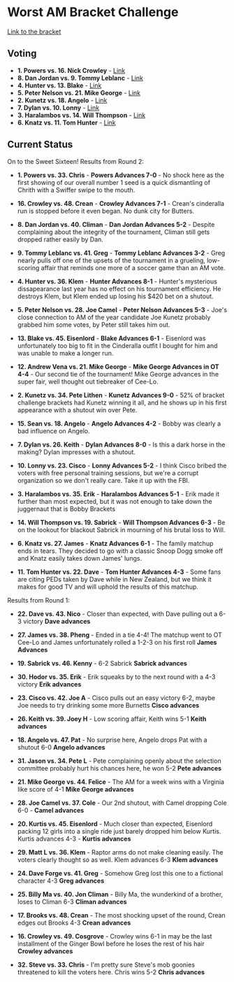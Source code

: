 # Worst AM Bracket Challenge

[Link to the bracket](https://challonge.com/betaiotaworstam)

## Voting

- **1. Powers vs. 16. Nick Crowley** - [Link](https://www.strawpoll.me/15235323)
- **8. Dan Jordan vs. 9. Tommy Leblanc** - [Link](https://www.strawpoll.me/15235334)
- **4. Hunter vs. 13. Blake** - [Link](https://www.strawpoll.me/15235341)
- **5. Peter Nelson vs. 21. Mike George** - [Link](https://www.strawpoll.me/15235343)
- **2. Kunetz vs. 18. Angelo** - [Link](https://www.strawpoll.me/15235346)
- **7. Dylan vs. 10. Lonny** - [Link](https://www.strawpoll.me/15235349)
- **3. Haralambos vs. 14. Will Thompson** - [Link](https://www.strawpoll.me/15235354)
- **6. Knatz vs. 11. Tom Hunter** - [Link](https://www.strawpoll.me/15235361)

## Current Status

On to the Sweet Sixteen! Results from Round 2:

- **1. Powers vs. 33. Chris** - **Powers Advances 7-0** - No shock here as the first showing of our overall number 1 seed is a quick dismantling of Chrith with a Swiffer swipe to the mouth.

- **16. Crowley vs. 48. Crean** - **Crowley Advances 7-1** - Crean's cinderalla run is stopped before it even began. No dunk city for Butters.

- **8. Dan Jordan vs. 40. Climan** - **Dan Jordan Advances 5-2** - Despite complaining about the integrity of the tournament, Climan still gets dropped rather easily by Dan.

- **9. Tommy Leblanc vs. 41. Greg** - **Tommy Leblanc Advances 3-2** - Greg nearly pulls off one of the upsets of the tournament in a grueling, low-scoring affair that reminds one more of a soccer game than an AM vote.

- **4. Hunter vs. 36. Klem** - **Hunter Advances 8-1** - Hunter's mysterious dissapearance last year has no effect on his tournament efficiency. He destroys Klem, but Klem ended up losing his $420 bet on a shutout.

- **5. Peter Nelson vs. 28. Joe Camel** - **Peter Nelson Advances 5-3** - Joe's close connection to AM of the year candidate Joe Kunetz probably grabbed him some votes, by Peter still takes him out.

- **13. Blake vs. 45. Eisenlord** - **Blake Advances 6-1** - Eisenlord was unfortunately too big to fit in the Cinderalla outfit I bought for him and was unable to make a longer run.

- **12. Andrew Vena vs. 21. Mike George** - **Mike George Advances in OT 4-4** - Our second tie of the tournament! Mike George advances in the super fair, well thought out tiebreaker of Cee-Lo.

- **2. Kunetz vs. 34. Pete Lithen** - **Kunetz Advances 9-0** - 52% of bracket challenge brackets had Kunetz winning it all, and he shows up in his first appearance with a shutout win over Pete.

- **15. Sean vs. 18. Angelo** - **Angelo Advances 4-2** - Bobby was clearly a bad influence on Angelo.

- **7. Dylan vs. 26. Keith** - **Dylan Advances 8-0** - Is this a dark horse in the making? Dylan impresses with a shutout.

- **10. Lonny vs. 23. Cisco** - **Lonny Advances 5-2** - I think Cisco bribed the voters with free personal training sessions, but we're a corrupt organization so we don't really care. Take it up with the FBI.

- **3. Haralambos vs. 35. Erik** - **Haralambos Advances 5-1** - Erik made it further than most expected, but it was not enough to take down the juggernaut that is Bobby Brackets

- **14. Will Thompson vs. 19. Sabrick** - **Will Thompson Advances 6-3** - Be on the lookout for blackout Sabrick in mourning of his brutal loss to Will.

- **6. Knatz vs. 27. James** - **Knatz Advances 6-1** - The family matchup ends in tears. They decided to go with a classic Snoop Dogg smoke off and Knatz easily takes down James' lungs.

- **11. Tom Hunter vs. 22. Dave** - **Tom Hunter Advances 4-3** - Some fans are citing PEDs taken by Dave while in New Zealand, but we think it makes for good TV and will uphold the results of this matchup.



Results from Round 1:

- **22. Dave vs. 43. Nico** - Closer than expected, with Dave pulling out a 6-3 victory **Dave advances**

- **27. James vs. 38. Pheng** - Ended in a tie 4-4! The matchup went to OT Cee-Lo and James unfortunately rolled a 1-2-3 on his first roll **James Advances**

- **19. Sabrick vs. 46. Kenny** - 6-2 Sabrick **Sabrick advances**

- **30. Hodor vs. 35. Erik** - Erik squeaks by to the next round with a 4-3 victory **Erik advances**

- **23. Cisco vs. 42. Joe A** - Cisco pulls out an easy victory 6-2, maybe Joe needs to try drinking some more Burnetts **Cisco advances**

- **26. Keith vs. 39. Joey H** - Low scoring affair, Keith wins 5-1 **Keith advances**

- **18. Angelo vs. 47. Pat** - No surprise here, Angelo drops Pat with a shutout 6-0 **Angelo advances**

- **31. Jason vs. 34. Pete L** - Pete complaining openly about the selection committee probably hurt his chances here, he won 5-2 **Pete advances**

- **21. Mike George vs. 44. Felice** - The AM for a week wins with a Virginia like score of 4-1 **Mike George advances**

- **28. Joe Camel vs. 37. Cole** - Our 2nd shutout, with Camel dropping Cole 6-0 - **Camel advances**

- **20. Kurtis vs. 45. Eisenlord** - Much closer than expected, Eisenlord packing 12 girls into a single ride just barely dropped him below Kurtis. Kurtis advances 4-3 - **Kurtis advances**

- **29. Matt L vs. 36. Klem** - Raptor arms do not make cleaning easily. The voters clearly thought so as well. Klem advances 6-3 **Klem advances**

- **24. Dave Forge vs. 41. Greg** - Somehow Greg lost this one to a fictional character 4-3 **Greg advances**

- **25. Billy Ma vs. 40. Jon Climan** - Billy Ma, the wunderkind of a brother, loses to Climan 6-3 **Climan advances**

- **17. Brooks vs. 48. Crean** - The most shocking upset of the round, Crean edges out Brooks 4-3 **Crean advances**

- **16. Crowley vs. 49. Cosgrove** - Crowley wins 6-1 in may be the last installment of the Ginger Bowl before he loses the rest of his hair **Crowley advances**

- **32. Steve vs. 33. Chris** - I'm pretty sure Steve's mob goonies threatened to kill the voters here. Chris wins 5-2 **Chris advances**
